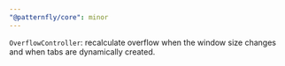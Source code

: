 ```yaml
---
"@patternfly/core": minor
---
```


`OverflowController`: recalculate overflow when the window size changes and when tabs are dynamically created.

